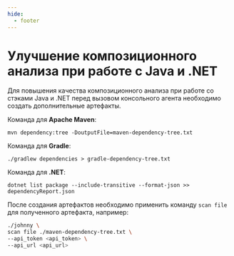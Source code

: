 ```yaml
---
hide:
  - footer
---
```

# Улучшение композиционного анализа при работе с Java и .NET 

Для повышения качества композиционного анализа при работе со стэками Java и .NET перед вызовом консольного агента необходимо создать дополнительные артефакты.

Команда для **Apache Maven**:

```
mvn dependency:tree -DoutputFile=maven-dependency-tree.txt
```

Команда для **Gradle**:

```
./gradlew dependencies > gradle-dependency-tree.txt
```

Команда для **.NET**:

```
dotnet list package --include-transitive --format-json >> dependencyReport.json
```

После создания артефактов необходимо применить команду `scan file` для полученного артефакта, например:

``` bash
./johnny \
scan file ./maven-dependency-tree.txt \
--api_token <api_token> \
--api_url <api_url>
```